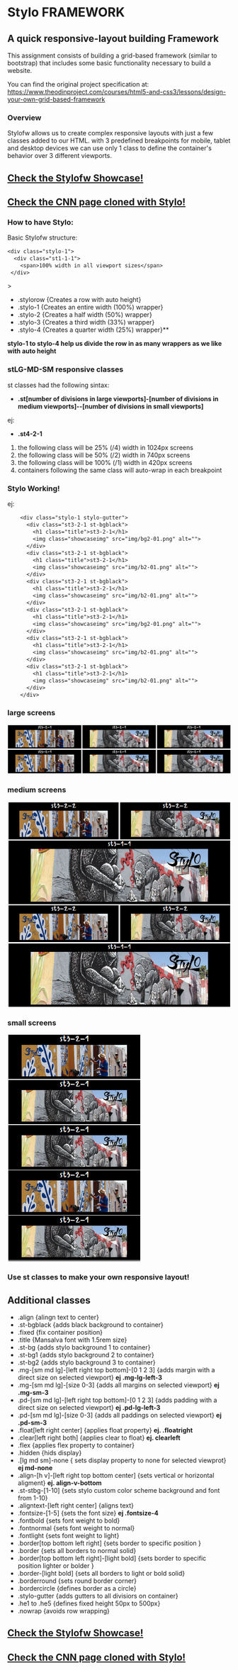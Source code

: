 # Stylo FRAMEWORK
## A quick responsive-layout building Framework
This assignment consists of building a grid-based framework (similar to bootstrap) that includes some basic functionality necessary to build a website.

You can find the original project specification at: https://www.theodinproject.com/courses/html5-and-css3/lessons/design-your-own-grid-based-framework

### Overview
Stylofw allows us to create complex responsive layouts with just a few classes added to our HTML.
with 3 predefined breakpoints for mobile, tablet and desktop devices we can use only 1 class to define the container's behavior over 3 different viewports.

## [Check the Stylofw Showcase!](https://usagib.github.io/projects/stylo)

## [Check the CNN page cloned with Stylo!](https://usagib.github.io/projects/stylo/demo.html)

### How to have Stylo:
Basic Stylofw structure:

> <div class="stylorow">
    <div class="stylo-1">
      <div class="st1-1-1">
        <span>100% width in all viewport sizes</span>
     </div>
   </div>
> </div> 

- .stylorow {Creates a row with auto height}
- .stylo-1 {Creates an entire width (100%) wrapper}
- .stylo-2 {Creates a half width (50%) wrapper}
- .stylo-3 {Creates a third width (33%) wrapper}
- .stylo-4 {Creates a quarter width (25%) wrapper}**

**stylo-1 to stylo-4 help us divide the row in as many wrappers as we like with auto height**

### stLG-MD-SM responsive classes

st classes had the following sintax:
- **.st[number of divisions in large viewports]-[number of divisions in medium viewports]--[number of divisions in small viewports]**

ej:
- **.st4-2-1**
1. the following class will be 25% (/4) width in 1024px screens
2. the following class will be 50% (/2) width in 740px screens
3. the following class will be 100% (/1) width in 420px screens
4. containers following the same class will auto-wrap in each breakpoint

### Stylo Working!
ej:
> <div class="stylorow">
        <div class="stylo-1 stylo-gutter">
          <div class="st3-2-1 st-bgblack">
            <h1 class="title">st3-2-1</h1>
            <img class="showcaseimg" src="img/bg2-01.png" alt="">
          </div>
          <div class="st3-2-1 st-bgblack">
            <h1 class="title">st3-2-1</h1>
            <img class="showcaseimg" src="img/b2-01.png" alt="">
          </div>
          <div class="st3-2-1 st-bgblack">
            <h1 class="title">st3-2-1</h1>
            <img class="showcaseimg" src="img/b2-01.png" alt="">
          </div>
          <div class="st3-2-1 st-bgblack">
            <h1 class="title">st3-2-1</h1>
            <img class="showcaseimg" src="img/bg2-01.png" alt="">
          </div>
          <div class="st3-2-1 st-bgblack">
            <h1 class="title">st3-2-1</h1>
            <img class="showcaseimg" src="img/b2-01.png" alt="">
          </div>
          <div class="st3-2-1 st-bgblack">
            <h1 class="title">st3-2-1</h1>
            <img class="showcaseimg" src="img/b2-01.png" alt="">
          </div>
        </div>
>  </div>


### large screens
![screenshot1](img/screen1.png)

### medium screens
![screendhot2](img/screen2.png)

### small screens
![screenshot3](img/screen3.png)

### Use st classes to make your own responsive layout!

## Additional classes
- .align {alingn text to center}
- .st-bgblack {adds black background to container}
- .fixed {fix container position}
- .title {Mansalva font with 1.5rem size}
- .st-bg {adds stylo background 1 to container}
- .st-bg1 {adds stylo background 2 to container}
- .st-bg2 {adds stylo background 3 to container}
- .mg-[sm md lg]-[left right top bottom]-[0 1 2 3] {adds margin with a direct size on selected viewport} **ej .mg-lg-left-3**
- .mg-[sm md lg]-[size 0-3] {adds all margins on selected viewport} **ej .mg-sm-3**
- .pd-[sm md lg]-[left right top bottom]-[0 1 2 3] {adds padding with a direct size on selected viewport} **ej .pd-lg-left-3**
- .pd-[sm md lg]-[size 0-3] {adds all paddings on selected viewport} **ej .pd-sm-3**
- .float[left right center] {applies float property} **ej. .floatright**
- .clear[left right both] {applies clear to float} **ej. clearleft**
- .flex {applies flex property to container}
- .hidden {hids display}
- .[lg md sm]-none { sets display property to none for selected viewprot} **ej md-none**
- .align-[h v]-[left right top bottom center] {sets vertical or horizontal aligment} **ej. align-v-bottom**
- .st-stbg-[1-10] {sets stylo custom color scheme background and font from 1-10}
- .aligntext-[left right center] {aligns text}
- .fontsize-[1-5] {sets the font size} **ej .fontsize-4**
- .fontbold {sets font weight to bold}
- .fontnormal {sets font weight to normal}
- .fontlight {sets font weight to light}
- .border[top bottom left right] {sets border to specific position }
- .border {sets all borders to normal solid}
- .border[top bottom left right]-[light bold] {sets border to specific position lighter or bolder }
- .border-[light bold] {sets all borders to light or bold solid}
- .borderround {sets round border corner}
- .bordercircle {defines border as a circle}
- .stylo-gutter {adds gutters to all divisiors on container}
- .he1 to .he5 {defines fixed height 50px to 500px}
- .nowrap {avoids row wrapping}

## [Check the Stylofw Showcase!](https://usagib.github.io/stylo)

## [Check the CNN page cloned with Stylo!](https://usagib.github.io/stylo/demo.html)
